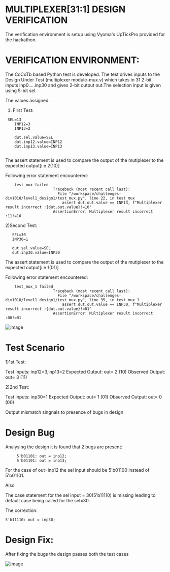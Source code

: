 # MULTIPLEXER[31:1] DESIGN VERIFICATION

The verification environment is setup using Vyoma's UpTickPro provided for the hackathon.

# VERIFICATION ENVIRONMENT:

The CoCoTb based Python test is developed. The test drives inputs to the Design Under Test (multiplexer module-mux.v) which takes in 31 2-bit inputs inp0.....inp30 and gives 2-bit output out.The selection input is given using 5-bit sel. 

The values assigned:
1) First Test:
```
 SEL=13
    INP12=3
    INP13=2

    dut.sel.value=SEL
    dut.inp12.value=INP12
    dut.inp13.value=INP13
 
 ```
   The assert statement is used to compare the output of the mutiplexer to the expected output[i.e 2(10)]
   
   Following error statement encountered:
   
```
    test_mux failed
                     Traceback (most recent call last):
                       File "/workspace/challenges-div1010/level1_design1/test_mux.py", line 22, in test_mux
                         assert dut.out.value == INP13, f"Multiplexer result incorrect :{dut.out.value}!=10"
                     AssertionError: Multiplexer result incorrect :11!=10
``` 
     
     
 2)Second Test:
 
 ```
    SEL=30
    INP30=1
    
    dut.sel.value=SEL
    dut.inp30.value=INP30
```
  
   The assert statement is used to compare the output of the mutiplexer to the expected output[i.e 1(01)]
   
   Following error statement encountered:
   
   
```
    test_mux_1 failed
                     Traceback (most recent call last):
                       File "/workspace/challenges-div1010/level1_design1/test_mux.py", line 35, in test_mux_1
                         assert dut.out.value == INP30, f"Multiplexer result incorrect :{dut.out.value}!=01"
                     AssertionError: Multiplexer result incorrect :00!=01
 ```                 
                     
   ![image](https://user-images.githubusercontent.com/78270386/180756460-fb5cd49e-43f5-4985-acc2-27d80ce10b7e.png)


# Test Scenario

1)1st Test:

Test inputs: inp12=3,inp13=2
Expected Output: out= 2 (10)
Observed Output: out= 3 (11)

2)2nd Test:

Test inputs: inp30=1
Expected Output: out= 1 (01)
Observed Output: out= 0 (00)


 Output mismatch singnals to presence of bugs in design
 
 # Design Bug
 
 Analysing the design it is found that 2 bugs are present:
 ```
      5'b01101: out = inp12;
      5'b01101: out = inp13;
```

For the case of out=inp12 the sel input should be 5'b01100 instead of 5'b01101.

Also

The case statement for the sel input = 30(5'b11110) is missing leading to default case being called for the sel=30.

The correction:

```
5'b11110: out = inp30;

```

# Design Fix:

After fixing the bugs the design passes both the test cases


![image](https://user-images.githubusercontent.com/78270386/180758548-299e8544-7c1a-4c0f-9a05-1b35559ebb9d.png)




                     
                     



